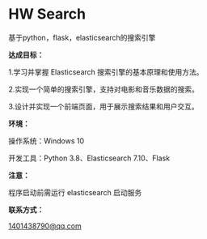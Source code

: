 # **HW Search**

基于python，flask，elasticsearch的搜索引擎

**达成目标：**

1.学习并掌握 Elasticsearch 搜索引擎的基本原理和使用方法。

2.实现一个简单的搜索引擎，支持对电影和音乐数据的搜索。

3.设计并实现一个前端页面，用于展示搜索结果和用户交互。

**环境：**

操作系统：Windows 10

开发工具：Python 3.8、Elasticsearch 7.10、Flask

**注意：**

程序启动前需运行 elasticsearch 启动服务

**联系方式：**

1401438790@qq.com
